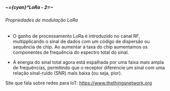 #####                                                                   ~={cyan}*LoRa - 2=~

###### Propriedades de modulação LoRa

-  O ganho de processamento LoRa é introduzido no canal RF, multipplicando o sinal de dados com um código de dispersão ou sequência de chip. Ao aumentar a taxa do chip aumentamos os componentes de frequência do espectro total do sinal.

-  A energia do sinal total agora está espalhada por uma faixa mais ampla de frequências, permitindo que o receptor diferencie um sinal com uma relação sinal-ruído (SNR) mais baixa (ou seja, pior).




































































































Site que fala sobre redes para IoT: https://www.thethingsnetwork.org